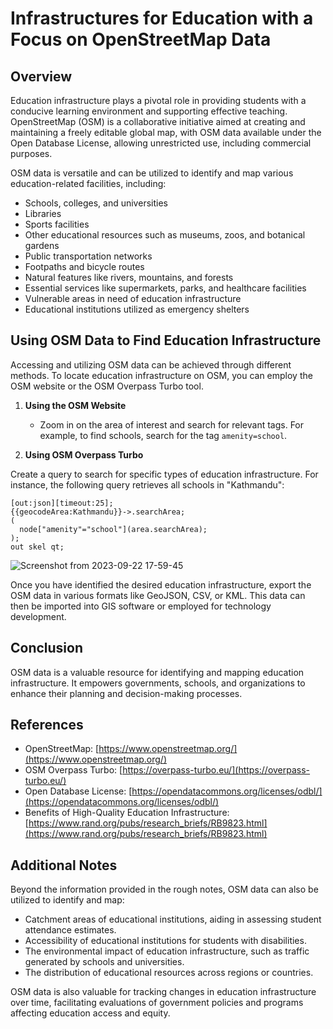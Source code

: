# Infrastructures for Education with a Focus on OpenStreetMap Data

## Overview

Education infrastructure plays a pivotal role in providing students with a conducive learning environment and supporting effective teaching. OpenStreetMap (OSM) is a collaborative initiative aimed at creating and maintaining a freely editable global map, with OSM data available under the Open Database License, allowing unrestricted use, including commercial purposes.

OSM data is versatile and can be utilized to identify and map various education-related facilities, including:

-   Schools, colleges, and universities
-   Libraries
-   Sports facilities
-   Other educational resources such as museums, zoos, and botanical gardens
-   Public transportation networks
-   Footpaths and bicycle routes
-   Natural features like rivers, mountains, and forests
-   Essential services like supermarkets, parks, and healthcare facilities
-   Vulnerable areas in need of education infrastructure
-   Educational institutions utilized as emergency shelters

## Using OSM Data to Find Education Infrastructure

Accessing and utilizing OSM data can be achieved through different methods. To locate education infrastructure on OSM, you can employ the OSM website or the OSM Overpass Turbo tool.

1.  **Using the OSM Website**
    
    -   Zoom in on the area of interest and search for relevant tags. For example, to find schools, search for the tag `amenity=school`.
2.  **Using OSM Overpass Turbo**
    
 Create a query to search for specific types of education infrastructure. For instance, the following query retrieves all schools in "Kathmandu":
							
	[out:json][timeout:25];
	{{geocodeArea:Kathmandu}}->.searchArea;
	(
	  node["amenity"="school"](area.searchArea);
	);
	out skel qt;

![Screenshot from 2023-09-22 17-59-45](https://github.com/opentechcommunity/open-geolens-research-notes/assets/10881526/8820360a-3395-4504-8ee2-faaa057203ca)

Once you have identified the desired education infrastructure, export the OSM data in various formats like GeoJSON, CSV, or KML. This data can then be imported into GIS software or employed for technology development.

## Conclusion

OSM data is a valuable resource for identifying and mapping education infrastructure. It empowers governments, schools, and organizations to enhance their planning and decision-making processes.

## References

-   OpenStreetMap: [https://www.openstreetmap.org/](https://www.openstreetmap.org/)
-   OSM Overpass Turbo: [https://overpass-turbo.eu/](https://overpass-turbo.eu/)
-   Open Database License: [https://opendatacommons.org/licenses/odbl/](https://opendatacommons.org/licenses/odbl/)
-   Benefits of High-Quality Education Infrastructure: [https://www.rand.org/pubs/research_briefs/RB9823.html](https://www.rand.org/pubs/research_briefs/RB9823.html)

## Additional Notes

Beyond the information provided in the rough notes, OSM data can also be utilized to identify and map:

-   Catchment areas of educational institutions, aiding in assessing student attendance estimates.
-   Accessibility of educational institutions for students with disabilities.
-   The environmental impact of education infrastructure, such as traffic generated by schools and universities.
-   The distribution of educational resources across regions or countries.

OSM data is also valuable for tracking changes in education infrastructure over time, facilitating evaluations of government policies and programs affecting education access and equity.
